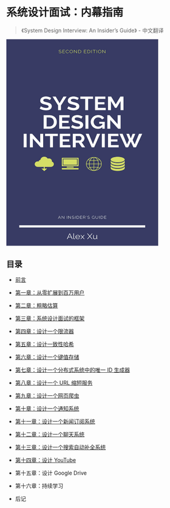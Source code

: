 # 系统设计面试：内幕指南

>《System Design Interview: An Insider’s Guide》 - 中文翻译

<img src="./docs/public/cover.png" width="400" />

## 目录

- [前言](/forward)

- [第一章：从零扩展到百万用户](/CHAPTER-1-SCALE-FROM-ZERO-TO-MILLIONS-OF-USERS)

- [第二章：粗略估算](/CHAPTER-2-BACK-OF-THE-ENVELOPE-ESTIMATION)

- [第三章：系统设计面试的框架](/CHAPTER-3-A-FRAMEWORK-FOR-SYSTEM-DESIGN-INTERVIEWS)

- [第四章：设计一个限流器](/CHAPTER-4-DESIGN-A-RATE-LIMITER)

- [第五章：设计一致性哈希](/CHAPTER-5-DESIGN-CONSISTENT-HASHING)

- [第六章：设计一个键值存储](/CHAPTER-6-DESIGN-A-KEY-VALUE-STORE)

- [第七章：设计一个分布式系统中的唯一 ID 生成器](/CHAPTER-7-DESIGN-A-UNIQUE-ID-GENERATOR-IN-DISTRIBUTED-SYSTEMS)

- [第八章：设计一个 URL 缩短服务](/CHAPTER-8-DESIGN-A-URL-SHORTENER)

- [第九章：设计一个网页爬虫](/CHAPTER-9-DESIGN-A-WEB-CRAWLER)

- [第十章：设计一个通知系统](/CHAPTER-10-DESIGN-A-NOTIFICATION-SYSTEM)

- [第十一章：设计一个新闻订阅系统](/CHAPTER-11-DESIGN-A-NEWS-FEED-SYSTEM)

- [第十二章：设计一个聊天系统](/CHAPTER-12-DESIGN-A-CHAT-SYSTEM)

- [第十三章：设计一个搜索自动补全系统](/CHAPTER-13-DESIGN-A-SEARCH-AUTOCOMPLETE-SYSTEM)

- [第十四章：设计 YouTube](/CHAPTER-14-DESIGN-YOUTUBE)

- 第十五章：设计 Google Drive

- 第十六章：持续学习

- 后记

